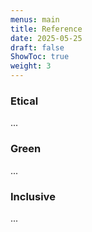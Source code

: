 ```yaml
---
menus: main
title: Reference
date: 2025-05-25
draft: false
ShowToc: true
weight: 3
---
```

### Etical 
... 
### Green  
...
### Inclusive
...